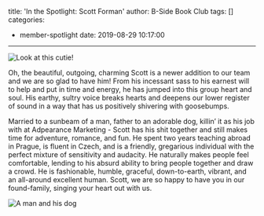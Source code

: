 title: 'In the Spotlight: Scott Forman'
author: B-Side Book Club
tags: []
categories:
  - member-spotlight
date: 2019-08-29 10:17:00
---

![Look at this cutie!](/img/Scoott1.png)

Oh, the beautiful, outgoing, charming Scott is a newer addition to our team and we are so glad to have him! From his incessant sass to his earnest will to help and put in time and energy, he has jumped into this group heart and soul. His earthy, sultry voice breaks hearts and deepens our lower register of sound in a way that has us positively shivering with goosebumps. 

Married to a sunbeam of a man, father to an adorable dog, killin’ it as his job with at Adpearance Marketing - Scott has his shit together and still makes time for adventure, romance, and fun. He spent two years teaching abroad in Prague, is fluent in Czech, and is a friendly, gregarious individual with the perfect mixture of sensitivity and audacity. He naturally makes people feel comfortable, lending to his absurd ability to bring people together and draw a crowd. He is fashionable, humble, graceful, down-to-earth, vibrant, and an all-around excellent human. Scott, we are so happy to have you in our found-family, singing your heart out with us. 


![A man and his dog](/img/Scoott2.png)